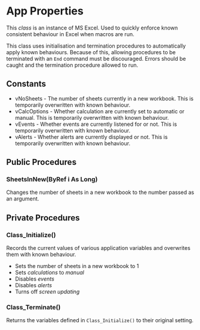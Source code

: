# App Properties

This *class* is an instance of MS Excel. Used to quickly enforce known consistent behaviour in Excel when macros are run.

This class uses initialisation and termination procedures to automatically apply known behaviours. Because of this, allowing procedures to be terminated with an `End` command must be discouraged. Errors should be caught and the termination procedure allowed to run.

## Constants
- vNoSheets - The number of sheets currently in a new workbook. This is temporarily overwritten with known behaviour.
- vCalcOptions - Whether calculation are currently set to automatic or manual. This is temporarily overwritten with known behaviour.
- vEvents - Whether events are currently listened for or not. This is temporarily overwritten with known behaviour.
- vAlerts - Whether alerts are currently displayed or not. This is temporarily overwritten with known behaviour.

## Public Procedures

### SheetsInNew(ByRef i As Long)
Changes the number of sheets in a new workbook to the number passed as an argument.


## Private Procedures

### Class_Initialize()
Records the current values of various application variables and overwrites them with known behaviour.
- Sets the number of sheets in a new workbook to 1
- Sets *calculations* to *manual*
- Disables *events*
- Disables *alerts*
- Turns off *screen updating*

### Class_Terminate()
Returns the variables defined in `Class_Initialize()` to their original setting.


